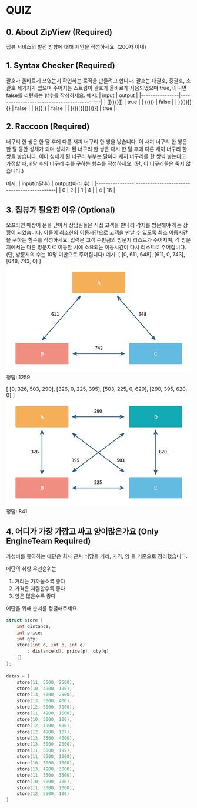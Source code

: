 # QUIZ 

## 0. About ZipView (Required)
집뷰 서비스의 발전 방향에 대해 제안을 작성하세요. (200자 이내)

## 1. Syntax Checker (Required)

괄호가 올바르게 쓰였는지 확인하는 로직을 만들려고 합니다. 
괄호는 대괄호, 중괄호, 소괄호 세가지가 있으며 주어지는 스트링이 괄호가 올바르게 사용되었으며 true, 아니면 false를 리턴하는 함수를 작성하세요.
예시: 
| input          | output                                     |
|----------------|--------------------------------------------|
| [[(){}]]       | true                                       |
| (()))          | false                                      |
| )(())[]{}      | false                                      |
| ({[}])         | false                                      |
| [{(([{[]}]))}] | true                                       |

## 2. Raccoon (Required)
너구리 한 쌍은 한 달 후에 다른 새끼 너구리 한 쌍을 낳습니다. 
이 새끼 너구리 한 쌍은 한 달 동안 성체가 되며 성체가 된 너구리 한 쌍은 다시 한 달 후에 다른 새끼 너구리 한 쌍을 낳습니다. 
이미 성체가 된 너구리 부부는 달마다 새끼 너구리를 한 쌍씩 낳는다고 가정할 때, n달 후의 너구리 수를 구하는 함수를 작성하세요. 
(단, 이 너구리들은 죽지 않습니다.)

예시:
| input(n달후)   | output(마리 수)                            |
|----------------|--------------------------------------------|
| 0              | 2                                          |
| 1              | 4                                          |
| 4              | 16                                         |

## 3. 집뷰가 필요한 이유 (Optional)
오프라인 매장이 문을 닫아서 상담원들은 직접 고객을 만나러 각지를 방문해야 하는 상황이 되었습니다. 
이들이 최소한의 이동시간으로 고객을 만날 수 있도록 최소 이동시간을 구하는 함수를 작성하세요. 
입력은 고객 수만큼의 방문지 리스트가 주어지며, 각 방문지에서는 다른 방문지로 이동할 시에 소요되는 이동시간이 다시 리스트로 주어집니다.
(단, 방문지의 수는 10명 미만으로 주어집니다)
예시:
[
    [0,  611,  648],
    [611,  0,  743], 
    [648, 743, 0]
]
![3_1](./image/Q1.jpg)
정답: 1259

[
    [0, 326, 503, 290],
    [326, 0, 225, 395], 
    [503, 225, 0, 620], 
    [290, 395, 620, 0]
]
![3_2](./image/Q2.jpg)
정답: 841

## 4. 어디가 가장 가깝고 싸고 양이많은가요 (Only EngineTeam Required)
가성비를 좋아하는 에단은 회사 근처 식당을 거리, 가격, 양 을 기준으로 정리했습니다.

에단의 취향 우선순위는
1. 거리는 가까울소록 좋다
2. 가격은 저렴할수록 좋다
3. 양은 많을수록 좋다

에단을 위해 순서를 정렬해주세요

```c++
struct store {
    int distance;
    int price;
    int qty;
    store(int d, int p, int q)
        : distance(d), price(p), qty(q)
    {}
};

datas = [
	store(11, 5500, 2500),
	store(10, 4900, 100),
	store(13, 5000, 2000),
	store(13, 5000, 400),
	store(12, 5000, 7000),
	store(11, 4900, 1500),
	store(10, 5000, 100),
	store(12, 4900, 500),
	store(12, 4900, 107),
	store(13, 5500, 4000),
	store(13, 5000, 2000),
	store(11, 5000, 199),
	store(11, 5500, 1000),
	store(10, 5000, 1000),
	store(13, 4900, 3000),
	store(11, 5500, 3500),
	store(10, 5000, 700),
	store(11, 5000, 1000),
	store(12, 5500, 100)
]
```
